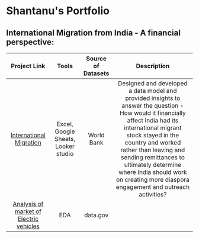 # Shantanu's Portfolio

## International Migration from India - A financial perspective:

| Project Link | Tools | Source of Datasets | Description |
|:---:|:----:|:--------------------:|:-------------:|
| [International Migration](https://github.com/shantanu2693/International-Migration-from-India-a-financial-perspective) | Excel, Google Sheets, Looker studio | World Bank | Designed and developed a data model and provided insights to answer the question - How would it financially affect India had its international migrant stock stayed in the country and worked rather than leaving and sending remittances to ultimately determine where India should work on creating more diaspora engagement and outreach activities?
| [Analysis of market of Electric vehicles]() | EDA | data.gov  | |


